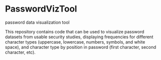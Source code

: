 # PasswordVizTool
password data visualization tool

This repository contains code that can be used to visualize password datasets from usable security studies, displaying frequencies for different character types (uppercase, lowercase, numbers, symbols, and white space), and character type by position in password (first character, second character, etc). 
